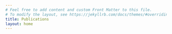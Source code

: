 ```yaml
---
# Feel free to add content and custom Front Matter to this file.
# To modify the layout, see https://jekyllrb.com/docs/themes/#overriding-theme-defaults
title: Publications
layout: home
---
```


